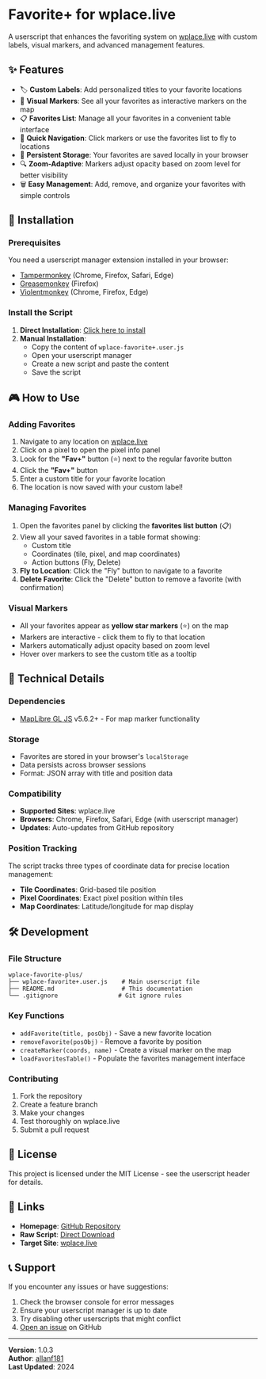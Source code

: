 # Favorite+ for wplace.live

A userscript that enhances the favoriting system on [wplace.live](https://wplace.live) with custom labels, visual markers, and advanced management features.

## ✨ Features

- 🏷️ **Custom Labels**: Add personalized titles to your favorite locations
- 📍 **Visual Markers**: See all your favorites as interactive markers on the map
- 📋 **Favorites List**: Manage all your favorites in a convenient table interface
- 🎯 **Quick Navigation**: Click markers or use the favorites list to fly to locations
- 💾 **Persistent Storage**: Your favorites are saved locally in your browser
- 🔍 **Zoom-Adaptive**: Markers adjust opacity based on zoom level for better visibility
- 🗑️ **Easy Management**: Add, remove, and organize your favorites with simple controls

## 🚀 Installation

### Prerequisites
You need a userscript manager extension installed in your browser:
- [Tampermonkey](https://www.tampermonkey.net/) (Chrome, Firefox, Safari, Edge)
- [Greasemonkey](https://www.greasespot.net/) (Firefox)
- [Violentmonkey](https://violentmonkey.github.io/) (Chrome, Firefox, Edge)

### Install the Script
1. **Direct Installation**: [Click here to install](https://github.com/allanf181/wplace-favorite-plus/raw/refs/heads/master/wplace-favorite+.user.js)
2. **Manual Installation**:
   - Copy the content of `wplace-favorite+.user.js`
   - Open your userscript manager
   - Create a new script and paste the content
   - Save the script

## 🎮 How to Use

### Adding Favorites
1. Navigate to any location on [wplace.live](https://wplace.live)
2. Click on a pixel to open the pixel info panel
3. Look for the **"Fav+"** button (⭐) next to the regular favorite button
4. Click the **"Fav+"** button
5. Enter a custom title for your favorite location
6. The location is now saved with your custom label!

### Managing Favorites
1. Open the favorites panel by clicking the **favorites list button** (📋)
2. View all your saved favorites in a table format showing:
   - Custom title
   - Coordinates (tile, pixel, and map coordinates)
   - Action buttons (Fly, Delete)
3. **Fly to Location**: Click the "Fly" button to navigate to a favorite
4. **Delete Favorite**: Click the "Delete" button to remove a favorite (with confirmation)

### Visual Markers
- All your favorites appear as **yellow star markers** (⭐) on the map
- Markers are interactive - click them to fly to that location
- Markers automatically adjust opacity based on zoom level
- Hover over markers to see the custom title as a tooltip

## 🔧 Technical Details

### Dependencies
- [MapLibre GL JS](https://maplibre.org/) v5.6.2+ - For map marker functionality

### Storage
- Favorites are stored in your browser's `localStorage`
- Data persists across browser sessions
- Format: JSON array with title and position data

### Compatibility
- **Supported Sites**: wplace.live
- **Browsers**: Chrome, Firefox, Safari, Edge (with userscript manager)
- **Updates**: Auto-updates from GitHub repository

### Position Tracking
The script tracks three types of coordinate data for precise location management:
- **Tile Coordinates**: Grid-based tile position
- **Pixel Coordinates**: Exact pixel position within tiles  
- **Map Coordinates**: Latitude/longitude for map display

## 🛠️ Development

### File Structure
```
wplace-favorite-plus/
├── wplace-favorite+.user.js    # Main userscript file
├── README.md                   # This documentation
└── .gitignore                 # Git ignore rules
```

### Key Functions
- `addFavorite(title, posObj)` - Save a new favorite location
- `removeFavorite(posObj)` - Remove a favorite by position
- `createMarker(coords, name)` - Create a visual marker on the map
- `loadFavoritesTable()` - Populate the favorites management interface

### Contributing
1. Fork the repository
2. Create a feature branch
3. Make your changes
4. Test thoroughly on wplace.live
5. Submit a pull request

## 📄 License

This project is licensed under the MIT License - see the userscript header for details.

## 🔗 Links

- **Homepage**: [GitHub Repository](https://github.com/allanf181/wplace-favorite-plus)
- **Raw Script**: [Direct Download](https://github.com/allanf181/wplace-favorite-plus/raw/refs/heads/master/wplace-favorite+.user.js)
- **Target Site**: [wplace.live](https://wplace.live)

## 📞 Support

If you encounter any issues or have suggestions:
1. Check the browser console for error messages
2. Ensure your userscript manager is up to date
3. Try disabling other userscripts that might conflict
4. [Open an issue](https://github.com/allanf181/wplace-favorite-plus/issues) on GitHub

---

**Version**: 1.0.3  
**Author**: [allanf181](https://github.com/allanf181)  
**Last Updated**: 2024